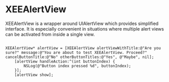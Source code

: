 XEEAlertView
============

XEEAlertView is a wrapper around UIAlertView which provides simplified interface. It is especially convenient in situations where multiple alert views can be activated from inside a single view.

```objc

XEEAlertView* alertView = [XEEAlertView alertViewWithTitle:@"Are you sure?" message:@"You are about to test XEEAlertView. Proceed?" cancelButtonTitle:@"No" otherButtonTitles:@"Yes", @"Maybe", nil];
    [alertView handleAction:^(int buttonIndex) {
        NSLog(@"Button index pressed %d", buttonIndex);
    }];
    [alertView show];

```
